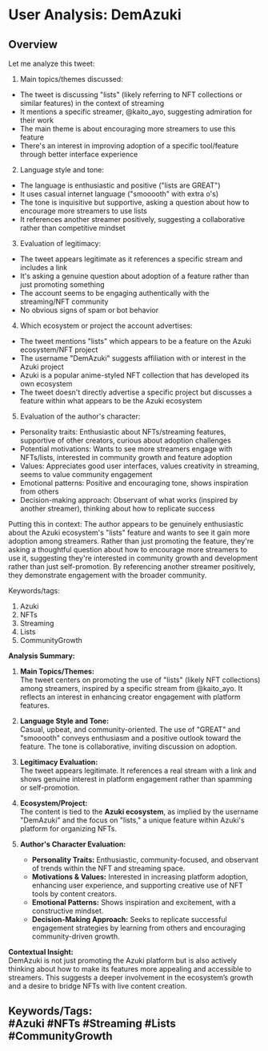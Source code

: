 # User Analysis: DemAzuki

## Overview

<think>
Let me analyze this tweet:

1. Main topics/themes discussed:
- The tweet is discussing "lists" (likely referring to NFT collections or similar features) in the context of streaming
- It mentions a specific streamer, @kaito_ayo, suggesting admiration for their work
- The main theme is about encouraging more streamers to use this feature
- There's an interest in improving adoption of a specific tool/feature through better interface experience

2. Language style and tone:
- The language is enthusiastic and positive ("lists are GREAT")
- It uses casual internet language ("smooooth" with extra o's)
- The tone is inquisitive but supportive, asking a question about how to encourage more streamers to use lists
- It references another streamer positively, suggesting a collaborative rather than competitive mindset

3. Evaluation of legitimacy:
- The tweet appears legitimate as it references a specific stream and includes a link
- It's asking a genuine question about adoption of a feature rather than just promoting something
- The account seems to be engaging authentically with the streaming/NFT community
- No obvious signs of spam or bot behavior

4. Which ecosystem or project the account advertises:
- The tweet mentions "lists" which appears to be a feature on the Azuki ecosystem/NFT project
- The username "DemAzuki" suggests affiliation with or interest in the Azuki project
- Azuki is a popular anime-styled NFT collection that has developed its own ecosystem
- The tweet doesn't directly advertise a specific project but discusses a feature within what appears to be the Azuki ecosystem

5. Evaluation of the author's character:
- Personality traits: Enthusiastic about NFTs/streaming features, supportive of other creators, curious about adoption challenges
- Potential motivations: Wants to see more streamers engage with NFTs/lists, interested in community growth and feature adoption
- Values: Appreciates good user interfaces, values creativity in streaming, seems to value community engagement
- Emotional patterns: Positive and encouraging tone, shows inspiration from others
- Decision-making approach: Observant of what works (inspired by another streamer), thinking about how to replicate success

Putting this in context:
The author appears to be genuinely enthusiastic about the Azuki ecosystem's "lists" feature and wants to see it gain more adoption among streamers. Rather than just promoting the feature, they're asking a thoughtful question about how to encourage more streamers to use it, suggesting they're interested in community growth and development rather than just self-promotion. By referencing another streamer positively, they demonstrate engagement with the broader community.

Keywords/tags:
1. Azuki
2. NFTs
3. Streaming
4. Lists
5. CommunityGrowth
</think>

**Analysis Summary:**

1. **Main Topics/Themes:**  
   The tweet centers on promoting the use of "lists" (likely NFT collections) among streamers, inspired by a specific stream from @kaito_ayo. It reflects an interest in enhancing creator engagement with platform features.

2. **Language Style and Tone:**  
   Casual, upbeat, and community-oriented. The use of "GREAT" and "smooooth" conveys enthusiasm and a positive outlook toward the feature. The tone is collaborative, inviting discussion on adoption.

3. **Legitimacy Evaluation:**  
   The tweet appears legitimate. It references a real stream with a link and shows genuine interest in platform engagement rather than spamming or self-promotion.

4. **Ecosystem/Project:**  
   The content is tied to the **Azuki ecosystem**, as implied by the username "DemAzuki" and the focus on "lists," a unique feature within Azuki's platform for organizing NFTs.

5. **Author's Character Evaluation:**  
   - **Personality Traits:** Enthusiastic, community-focused, and observant of trends within the NFT and streaming space.  
   - **Motivations & Values:** Interested in increasing platform adoption, enhancing user experience, and supporting creative use of NFT tools by content creators.  
   - **Emotional Patterns:** Shows inspiration and excitement, with a constructive mindset.  
   - **Decision-Making Approach:** Seeks to replicate successful engagement strategies by learning from others and encouraging community-driven growth.

**Contextual Insight:**  
DemAzuki is not just promoting the Azuki platform but is also actively thinking about how to make its features more appealing and accessible to streamers. This suggests a deeper involvement in the ecosystem’s growth and a desire to bridge NFTs with live content creation.

**Keywords/Tags:**  
#Azuki #NFTs #Streaming #Lists #CommunityGrowth
---
